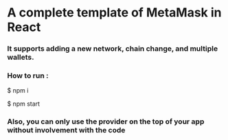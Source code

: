# A complete template of MetaMask in React
### It supports adding a new network, chain change, and multiple wallets.
### How to run :
$ npm i 

$ npm start

### Also, you can only use the provider on the top of your app without involvement with the code

